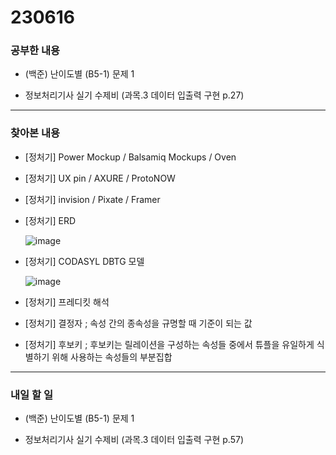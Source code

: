 # 230616

### 공부한 내용

- (백준) 난이도별 (B5-1) 문제 1

- 정보처리기사 실기 수제비 (과목.3 데이터 입출력 구현 p.27)

---

### 찾아본 내용

- [정처기] Power Mockup / Balsamiq Mockups / Oven

- [정처기] UX pin / AXURE / ProtoNOW

- [정처기] invision / Pixate / Framer

- [정처기] ERD

  ![image](https://gitmind.com/wp-content/uploads/2020/10/er-diagram-creator.jpg)

- [정처기] CODASYL DBTG 모델

  ![image](https://upload.wikimedia.org/wikipedia/commons/thumb/d/d6/CodasylB.png/360px-CodasylB.png)

- [정처기] 프레디킷 해석

- [정처기] 결정자 ; 속성 간의 종속성을 규명할 때 기준이 되는 값

- [정처기] 후보키 ; 후보키는 릴레이션을 구성하는 속성들 중에서 튜플을 유일하게 식별하기 위해 사용하는 속성들의 부분집합

---

### 내일 할 일

- (백준) 난이도별 (B5-1) 문제 1

- 정보처리기사 실기 수제비 (과목.3 데이터 입출력 구현 p.57)

